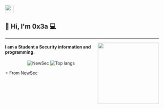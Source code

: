 <p align="left">
  <img src="https://user-images.githubusercontent.com/5679180/79618120-0daffb80-80be-11ea-819e-d2b0fa904d07.gif" width="27px">
</p>

## 👋 Hi, I'm 0x3a :computer:
 ------------
<img align='right' src='https://user-images.githubusercontent.com/5713670/87202985-820dcb80-c2b6-11ea-9f56-7ec461c497c3.gif' width='200"'>

#### I am a Student a Security information and programming.

<p align="center">
  <img src="https://github-readme-stats.vercel.app/api?username=NewSec74&show_icons=true&title_color=fff&icon_color=00d9ff&text_color=c9d1d9&bg_color=161b22" alt="NewSec" />
    <img src="https://github-readme-stats.vercel.app/api/top-langs/?username=NewSec74&layout=compact&show_icons=true&title_color=fff&icon_color=fff&text_color=c9d1d9&bg_color=161b22" alt="Top langs" />
</p>

⭐️ From [NewSec](https://github.com/NewSec74)
